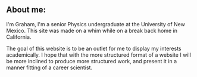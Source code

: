 ## About me:

I'm Graham, I'm a senior Physics undergraduate at the University of New Mexico.  This site was made on a whim while on a break back home in California.

The goal of this website is to be an outlet for me to display my interests academically.  I hope that with the more structured format of a website I will be more inclined to produce more structured work, and present it in a manner fitting of a career scientist.

